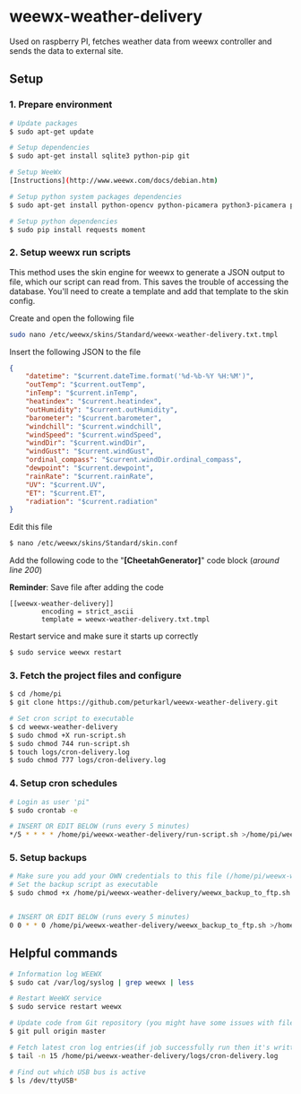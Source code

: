 # weewx-weather-delivery
Used on raspberry PI, fetches weather data from weewx controller and sends the data to external site. 

## Setup

### 1. Prepare environment
```sh 
# Update packages
$ sudo apt-get update

# Setup dependencies
$ sudo apt-get install sqlite3 python-pip git

# Setup WeeWx
[Instructions](http://www.weewx.com/docs/debian.htm)

# Setup python system packages dependencies
$ sudo apt-get install python-opencv python-picamera python3-picamera python-requests

# Setup python dependencies
$ sudo pip install requests moment
```
### 2. Setup weewx run scripts
This method uses the skin engine for weewx to generate a JSON output to file, which our script can read from. This saves the trouble of accessing the database. You'll need to create a template and add that template to the skin config. 

Create and open the following file
```sh
sudo nano /etc/weewx/skins/Standard/weewx-weather-delivery.txt.tmpl
```
Insert the following JSON to the file
```json
{
    "datetime": "$current.dateTime.format('%d-%b-%Y %H:%M')",
    "outTemp": "$current.outTemp",
    "inTemp": "$current.inTemp",
    "heatindex": "$current.heatindex",
    "outHumidity": "$current.outHumidity",
    "barometer": "$current.barometer",
    "windchill": "$current.windchill",
    "windSpeed": "$current.windSpeed",
    "windDir": "$current.windDir",
    "windGust": "$current.windGust",
    "ordinal_compass": "$current.windDir.ordinal_compass",
    "dewpoint": "$current.dewpoint",
    "rainRate": "$current.rainRate",
    "UV": "$current.UV",
    "ET": "$current.ET",
    "radiation": "$current.radiation"
}
```
Edit this file
```sh 
$ nano /etc/weewx/skins/Standard/skin.conf
``` 
Add the following code to the "**[CheetahGenerator]**" code block (*around line 200*)

**Reminder**: Save file after adding the code
```
[[weewx-weather-delivery]]
        encoding = strict_ascii
        template = weewx-weather-delivery.txt.tmpl
```

Restart service and make sure it starts up correctly
```sh
$ sudo service weewx restart
```

### 3. Fetch the project files and configure
```sh
$ cd /home/pi
$ git clone https://github.com/peturkarl/weewx-weather-delivery.git

# Set cron script to executable
$ cd weewx-weather-delivery
$ sudo chmod +X run-script.sh
$ sudo chmod 744 run-script.sh
$ touch logs/cron-delivery.log
$ sudo chmod 777 logs/cron-delivery.log
```

### 4. Setup cron schedules
```sh
# Login as user 'pi"
$ sudo crontab -e

# INSERT OR EDIT BELOW (runs every 5 minutes)
*/5 * * * * /home/pi/weewx-weather-delivery/run-script.sh >/home/pi/weewx-weather-delivery/logs/cron-delivery.log 2>&1 
```

### 5. Setup backups
```sh
# Make sure you add your OWN credentials to this file (/home/pi/weewx-weather-delivery/weewx_backup_to_ftp.sh)
# Set the backup script as executable
$ sudo chmod +x /home/pi/weewx-weather-delivery/weewx_backup_to_ftp.sh


# INSERT OR EDIT BELOW (runs every 5 minutes)
0 0 * * 0 /home/pi/weewx-weather-delivery/weewx_backup_to_ftp.sh >/home/pi/weewx-weather-delivery/logs/cron-delivery.log 2>&1 
```



## Helpful commands
```sh
# Information log WEEWX
$ sudo cat /var/log/syslog | grep weewx | less

# Restart WeeWX service
$ sudo service restart weewx

# Update code from Git repository (you might have some issues with file permissions)
$ git pull origin master

# Fetch latest cron log entries(if job successfully run then it's written to the log, else the error is printed)
$ tail -n 15 /home/pi/weewx-weather-delivery/logs/cron-delivery.log

# Find out which USB bus is active
$ ls /dev/ttyUSB*

```
